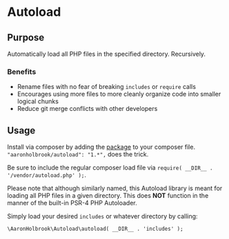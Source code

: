 # Autoload

## Purpose
Automatically load all PHP files in the specified directory. Recursively.

### Benefits

* Rename files with no fear of breaking `includes` or `require` calls
* Encourages using more files to more cleanly organize code into smaller logical chunks
* Reduce git merge conflicts with other developers

## Usage
Install via composer by adding the [package](https://packagist.org/packages/aaronholbrook/autoload) to your composer file. `"aaronholbrook/autoload": "1.*",` does the trick.

Be sure to include the regular composer load file via `require( __DIR__ . '/vendor/autoload.php' );`.

Please note that although similarly named, this Autoload library is meant for loading all PHP files in a given directory. This does **NOT** function in the manner of the built-in PSR-4 PHP Autoloader.

Simply load your desired `includes` or whatever directory by calling:

```
\AaronHolbrook\Autoload\autoload( __DIR__ . 'includes' );
```

